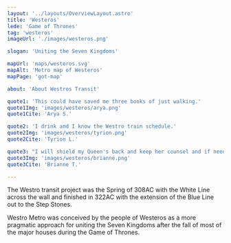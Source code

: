 ```yaml
---
layout: '../layouts/OverviewLayout.astro'
title: 'Westeros'
lede: 'Game of Thrones'
tag: 'westeros'
imageUrl: './images/westeros.png'

slogan: 'Uniting the Seven Kingdoms'

mapUrl: 'maps/westeros.svg'
mapAlt: 'Metro map of Westeros'
mapPage: 'got-map'

about: 'About Westros Transit'

quote1: 'This could have saved me three books of just walking.'
quote1Img: 'images/westeros/arya.png'
quote1Cite: 'Arya S.'

quote2: 'I drink and I know the Westro train schedule.'
quote2Img: 'images/westeros/tyrion.png'
quote2Cite: 'Tyrion L.'

quote3: "I will shield my Queen's back and keep her counsel and if need be give her my Westros metro card."
quote3Img: 'images/westeros/brianne.png'
quote3Cite: 'Brianne T.'

---
```


The Westro transit project was the Spring of 308AC with the White Line across the wall and finished in 322AC with the extension of the Blue Line out to the Step Stones.

Westro Metro was conceived by the people of Westeros as a more pragmatic approach for uniting the Seven Kingdoms after the fall of most of the major houses during the Game of Thrones.
